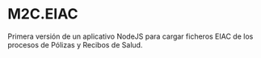 # M2C.EIAC
Primera versión de un aplicativo NodeJS para cargar ficheros EIAC de los procesos de Pólizas y Recibos de Salud.
